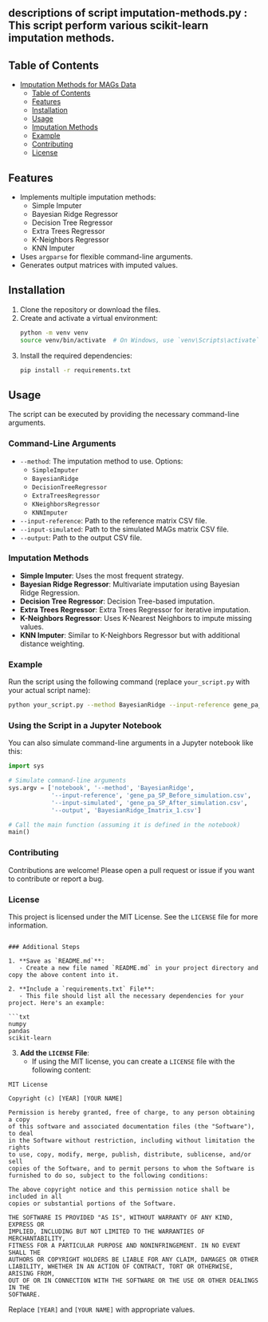 ## descriptions of script imputation-methods.py : This script perform various scikit-learn imputation methods.

## Table of Contents
- [Imputation Methods for MAGs Data](#imputation-methods-for-mags-data)
  - [Table of Contents](#table-of-contents)
  - [Features](#features)
  - [Installation](#installation)
  - [Usage](#usage)
  - [Imputation Methods](#imputation-methods)
  - [Example](#example)
  - [Contributing](#contributing)
  - [License](#license)

## Features
- Implements multiple imputation methods:
  - Simple Imputer
  - Bayesian Ridge Regressor
  - Decision Tree Regressor
  - Extra Trees Regressor
  - K-Neighbors Regressor
  - KNN Imputer
- Uses `argparse` for flexible command-line arguments.
- Generates output matrices with imputed values.

## Installation
1. Clone the repository or download the files.
2. Create and activate a virtual environment:
   ```bash
   python -m venv venv
   source venv/bin/activate  # On Windows, use `venv\Scripts\activate`
   ```
3. Install the required dependencies:
   ```bash
   pip install -r requirements.txt
   ```

## Usage
The script can be executed by providing the necessary command-line arguments.

### Command-Line Arguments
- `--method`: The imputation method to use. Options:
  - `SimpleImputer`
  - `BayesianRidge`
  - `DecisionTreeRegressor`
  - `ExtraTreesRegressor`
  - `KNeighborsRegressor`
  - `KNNImputer`
- `--input-reference`: Path to the reference matrix CSV file.
- `--input-simulated`: Path to the simulated MAGs matrix CSV file.
- `--output`: Path to the output CSV file.

### Imputation Methods
- **Simple Imputer**: Uses the most frequent strategy.
- **Bayesian Ridge Regressor**: Multivariate imputation using Bayesian Ridge Regression.
- **Decision Tree Regressor**: Decision Tree-based imputation.
- **Extra Trees Regressor**: Extra Trees Regressor for iterative imputation.
- **K-Neighbors Regressor**: Uses K-Nearest Neighbors to impute missing values.
- **KNN Imputer**: Similar to K-Neighbors Regressor but with additional distance weighting.

### Example
Run the script using the following command (replace `your_script.py` with your actual script name):

```bash
python your_script.py --method BayesianRidge --input-reference gene_pa_SP_Before_simulation.csv --input-simulated gene_pa_SP_After_simulation.csv --output BayesianRidge_Imatrix_1.csv
```

### Using the Script in a Jupyter Notebook
You can also simulate command-line arguments in a Jupyter notebook like this:

```python
import sys

# Simulate command-line arguments
sys.argv = ['notebook', '--method', 'BayesianRidge',
            '--input-reference', 'gene_pa_SP_Before_simulation.csv',
            '--input-simulated', 'gene_pa_SP_After_simulation.csv',
            '--output', 'BayesianRidge_Imatrix_1.csv']

# Call the main function (assuming it is defined in the notebook)
main()
```

### Contributing
Contributions are welcome! Please open a pull request or issue if you want to contribute or report a bug.

### License
This project is licensed under the MIT License. See the `LICENSE` file for more information.
```

### Additional Steps

1. **Save as `README.md`**:
   - Create a new file named `README.md` in your project directory and copy the above content into it.

2. **Include a `requirements.txt` File**:
   - This file should list all the necessary dependencies for your project. Here's an example:

```txt
numpy
pandas
scikit-learn
```

3. **Add the `LICENSE` File**:
   - If using the MIT license, you can create a `LICENSE` file with the following content:

```text
MIT License

Copyright (c) [YEAR] [YOUR NAME]

Permission is hereby granted, free of charge, to any person obtaining a copy
of this software and associated documentation files (the "Software"), to deal
in the Software without restriction, including without limitation the rights
to use, copy, modify, merge, publish, distribute, sublicense, and/or sell
copies of the Software, and to permit persons to whom the Software is
furnished to do so, subject to the following conditions:

The above copyright notice and this permission notice shall be included in all
copies or substantial portions of the Software.

THE SOFTWARE IS PROVIDED "AS IS", WITHOUT WARRANTY OF ANY KIND, EXPRESS OR
IMPLIED, INCLUDING BUT NOT LIMITED TO THE WARRANTIES OF MERCHANTABILITY,
FITNESS FOR A PARTICULAR PURPOSE AND NONINFRINGEMENT. IN NO EVENT SHALL THE
AUTHORS OR COPYRIGHT HOLDERS BE LIABLE FOR ANY CLAIM, DAMAGES OR OTHER
LIABILITY, WHETHER IN AN ACTION OF CONTRACT, TORT OR OTHERWISE, ARISING FROM,
OUT OF OR IN CONNECTION WITH THE SOFTWARE OR THE USE OR OTHER DEALINGS IN THE
SOFTWARE.
```

Replace `[YEAR]` and `[YOUR NAME]` with appropriate values.
